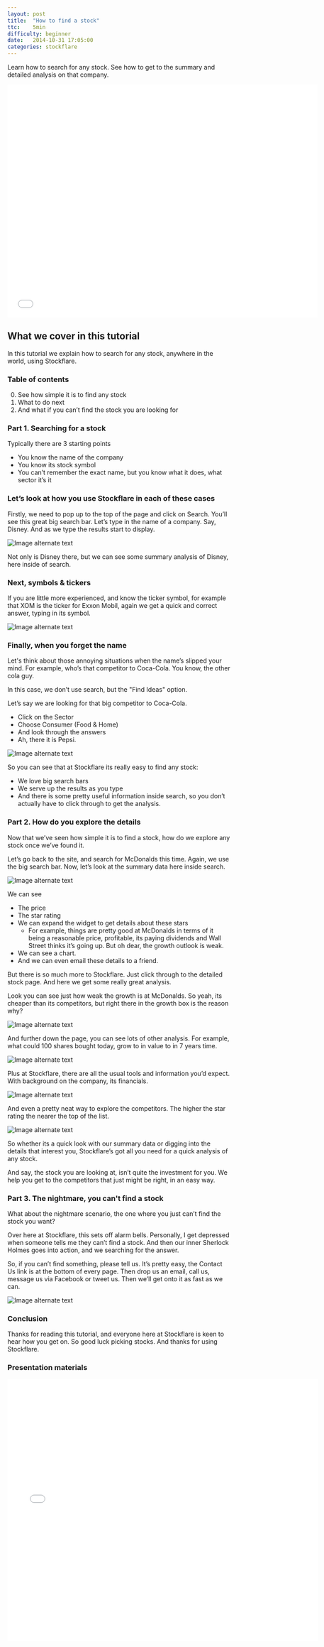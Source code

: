 ```yaml
---
layout: post
title:  "How to find a stock"
ttc:    5min
difficulty: beginner
date:   2014-10-31 17:05:00
categories: stockflare
---
```

Learn how to search for any stock. See how to get to the summary and detailed analysis on that company.

<iframe width="700" height="525" src="//www.youtube.com/embed/83ZWef7nZ9w" frameborder="0" allowfullscreen></iframe>

## What we cover in this tutorial

In this tutorial we explain how to search for any stock, anywhere in the world, using Stockflare.

### Table of contents

0. See how simple it is to find any stock
0. What to do next
0. And what if you can’t find the stock you are looking for

### Part 1. Searching for a stock

Typically there are 3 starting points

* You know the name of the company
* You  know its stock symbol
* You can’t remember the exact name, but you know what it does, what sector it’s it

### Let’s look at how you use Stockflare in each of these cases

Firstly, we need to pop up to the top of the page and click on Search. You’ll see this great big search bar. Let’s type in the name of a company. Say, Disney. And as we type the results start to display.

![Image alternate text](http://placehold.it/350x150)

Not only is Disney there, but we can see some summary analysis of Disney, here inside of search.

### Next, symbols & tickers

If you are little more experienced, and know the ticker symbol, for example that XOM is the ticker for Exxon Mobil, again we get a quick and correct answer, typing in its symbol.

![Image alternate text](http://placehold.it/350x150)

### Finally, when you forget the name

Let's think about those annoying situations when the name’s slipped your mind. For example, who’s that competitor to Coca-Cola. You know, the other cola guy. 

In this case, we don’t use search, but the "Find Ideas" option.

Let’s say we are looking for that big competitor to Coca-Cola. 

* Click on the Sector
* Choose Consumer (Food & Home)
* And look through the answers
* Ah, there it is Pepsi.

![Image alternate text](http://placehold.it/350x150)

So you can see that at Stockflare its really easy to find any stock:

* We love big search bars
* We serve up the results as you type
* And there is some pretty useful information inside search, so you don’t actually have to click through to get the analysis.

### Part 2. How do you explore the details

Now that we’ve seen how simple it is to find a stock, how do we explore any stock once we’ve found it.

Let’s go back to the site, and search for McDonalds this time. Again, we use the big search bar. Now, let’s look at the summary data here inside search.

![Image alternate text](http://placehold.it/350x150)

We can see

* The price
* The star rating
* We can expand the widget to get details about these stars
  * For example, things are pretty good at McDonalds in terms of it being a reasonable price, profitable, its paying dividends and Wall Street thinks it’s going up. But oh dear, the growth outlook is weak.
* We can see a chart. 
* And we can even email these details to a friend.

But there is so much more to Stockflare. Just click through to the detailed stock page. And here we get some really great analysis.

Look you can see just how weak the growth is at McDonalds. So yeah, its cheaper than its competitors, but right there in the growth box is the reason why?

![Image alternate text](http://placehold.it/350x150)

And further down the page, you can see lots of other analysis. For example, what could 100 shares bought today, grow to in value to in 7 years time.

![Image alternate text](http://placehold.it/350x150)

Plus at Stockflare, there are all the usual tools and information you’d expect. With background on the company, its financials.

![Image alternate text](http://placehold.it/350x150)

And even a pretty neat way to explore the competitors. The higher the star rating the nearer the top of the list.

![Image alternate text](http://placehold.it/350x150)

So whether its a quick look with our summary data or digging into the details that interest you, Stockflare’s got all you need for a quick analysis of any stock.

And say, the stock you are looking at, isn’t quite the investment for you. We help you get to the competitors that just might be right, in an easy way.

### Part 3. The nightmare, you can't find a stock

What about the nightmare scenario, the one where you just can’t find the stock you want?

Over here at Stockflare, this sets off alarm bells. Personally, I get depressed when someone tells me they can’t find a stock. And then our inner Sherlock Holmes goes into action, and we searching for the answer.

So, if you can’t find something, please tell us. It’s pretty easy, the Contact Us link is at the bottom of every page. Then drop us an email, call us, message us via Facebook or tweet us. Then we’ll get onto it as fast as we can.

![Image alternate text](http://placehold.it/350x150)

### Conclusion

Thanks for reading this tutorial, and everyone here at Stockflare is keen to hear how you get on. So good luck picking stocks. And thanks for using Stockflare.

### Presentation materials

<iframe src="//www.slideshare.net/slideshow/embed_code/41128619" width="702" height="590" frameborder="0" marginwidth="0" marginheight="0" scrolling="no"></iframe>
